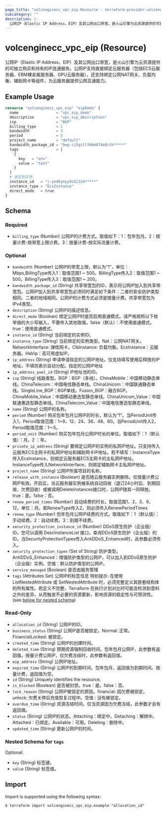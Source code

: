```yaml
---
page_title: "volcenginecc_vpc_eip Resource - terraform-provider-volcenginecc"
subcategory: ""
description: |-
  公网IP（Elastic IP Address，EIP）及其公网出口带宽，是火山引擎为云资源提供的可独立购买和持有的IP连通服务。公网IP支持直接绑定云服务器（包括ECS云服务器、EBM裸金属服务器、GPU云服务器），还支持绑定公网NAT网关、负载均衡、辅助网卡等组件，为云服务器提供公网互通能力。
---
```


# volcenginecc_vpc_eip (Resource)

公网IP（Elastic IP Address，EIP）及其公网出口带宽，是火山引擎为云资源提供的可独立购买和持有的IP连通服务。公网IP支持直接绑定云服务器（包括ECS云服务器、EBM裸金属服务器、GPU云服务器），还支持绑定公网NAT网关、负载均衡、辅助网卡等组件，为云服务器提供公网互通能力。

## Example Usage

```terraform
resource "volcenginecc_vpc_eip" "eipDemo" {
  name                 = "vpc_eip_demo"
  description          = "vpc_eip_description"
  isp                  = "BGP"
  billing_type         = 2
  bandwidth            = 3
  period               = 5
  project_name         = "default"
  bandwidth_package_id = "bwp-ij5gz1lf66m874o8cth*****"
  tags                 = [
    {
      key   = "env"
      value = "test"
    }
  ]
  # 绑定到实例
  instance_id   = "i-ye48ymyy9s5i3z4*****"
  instance_type = "EcsInstance"
  direct_mode   = true
}
```

<!-- schema generated by tfplugindocs -->
## Schema

### Required

- `billing_type` (Number) 公网IP的计费方式。取值如下：1：包年包月。2：按量计费-按带宽上限计费。3：按量计费-按实际流量计费。

### Optional

- `bandwidth` (Number) 公网IP的带宽上限，默认为“1”，单位：Mbps,BillingType传入1：取值范围1 ~ 500。BillingType传入2：取值范围1 ~ 500。BillingType传入3：取值范围1 ~ 200。
- `bandwidth_package_id` (String) 共享带宽包的ID，表示将公网IP加入到共享带宽包。公网IP加入到共享带宽包必须同时满足如下条件：二者的安全防护类型相同。二者的地域相同。公网IP的计费方式必须是按量计费。共享带宽包为IPv4类型。
- `description` (String) 公网IP的描述信息。
- `direct_mode` (Boolean) 绑定公网IP时是否启用直通模式。请严格按照以下枚举值的大小写输入，不要传入其他取值。false（默认）：不使用直通模式。true：使用直通模式。
- `instance_id` (String) 当前绑定的实例ID。
- `instance_type` (String) 当前绑定的实例类型。Nat：公网NAT网关。NetworkInterface: 弹性网卡。ClbInstance: 负载均衡。EcsInstance：云服务器。HaVip：高可用虚拟IP。
- `ip_address` (String) 申请申请指定的公网IP地址。仅支持填写使用后释放的IP地址，不填则表示自动分配。指定的公网IP地址
- `ip_address_pool_id` (String) IP地址池的ID。
- `isp` (String) 线路类型。BGP：BGP（多线）。ChinaMobile：中国移动静态单线。ChinaTelecom：中国电信静态单线。ChinaUnicom：中国联通静态单线。SingleLine_BGP：BGP单线。Fusion_BGP：融合BGP。ChinaMobile_Value：中国移动惠选型静态单线。ChinaUnicom_Value：中国联通惠选型静态单线。ChinaTelecom_Value：中国电信惠选型静态单线。
- `name` (String) 公网IP的名称。
- `period` (Number) 购买包年包月公网IP的时长，默认为“1”。当PeriodUnit传入1，Period取值范围：1~9、12、24、36、48、60。当PeriodUnit传入2，Period取值范围：1～5。
- `period_unit` (Number) 购买包年包月公网IP时长的单位。取值如下：1（默认值）：月。2 ：年。
- `private_ip_address` (String) 要绑定公网IP的实例的私网IP地址。只支持传入云服务ECS主网卡的私网IP地址和辅助网卡IP地址。若不填写：InstanceType传入EcsInstance，则绑定云服务器ECS主网卡的主私网IP地址。InstanceType传入NetworkInterface，则绑定辅助网卡主私网IP地址。
- `project_name` (String) 公网IP所属项目的名称。
- `release_with_instance` (Boolean) 是否随云服务器实例删除。仅按量计费公网IP有效。开启后，当云服务器实例被系统自动回收（退订24小时后、到期回收、欠费回收）或被调用DeleteInstances接口时，公网IP随其一同释放。true：是。false：否。
- `renew_period_times` (Number) 自动续费的时长，取值范围1、2、3、6、12，单位：月。若RenewType传入2，则必须传入RenewPeriodTimes
- `renew_type` (Number) 包年包月公网IP续费的方式。取值如下：1（默认值）：手动续费。2：自动续费。3：到期不续费。
- `security_protection_instance_id` (Number) DDoS原生防护（企业版）ID。您可以调用 DescInstanceList 接口，查询DDoS原生防护（企业版）的ID。当SecurityProtectionTypes传入AntiDDoS_Enhanced时，此参数必须传入。
- `security_protection_types` (Set of String) 防护类型。AntiDDoS_Enhanced：增强防护类型的公网IP，可以加入到DDoS原生防护（企业版）实例。空值：默认防护类型的公网IP。
- `service_managed` (Boolean) 是否由服务管理
- `tags` (Attributes Set) 公网IP的标签信息
 特别提示: 在使用 ListNestedAttribute 或 SetNestedAttribute 时，必须完整定义其嵌套结构体的所有属性。若定义不完整，Terraform 在执行计划对比时可能会检测到意料之外的差异，从而触发不必要的资源更新，影响资源的稳定性与可预测性。 (see [below for nested schema](#nestedatt--tags))

### Read-Only

- `allocation_id` (String) 公网IP的ID。
- `business_status` (String) 公网IP是否被锁定。Normal: 正常。FinancialLocked: 被锁定。
- `created_time` (String) 公网IP的创建时间。
- `deleted_time` (String) 预期资源强制回收时间。包年包月公网IP，此参数有返回值。按量计费公网IP，仅欠费冻结时，此参数有返回值。
- `eip_address` (String) 公网IP地址。
- `expired_time` (String) 公网IP的到期时间。包年包月，返回值为到期时间。按量计费，返回值为空。
- `id` (String) Uniquely identifies the resource.
- `is_blocked` (Boolean) 是否被封禁。true：是。false：否。
- `lock_reason` (String) 公网IP被锁定的原因。financial: 因欠费被锁定。unlock: 欠费关停后充值恢复过程中。空值 : 没有被锁定。
- `overdue_time` (String) 资源冻结时间。仅当资源因为欠费冻结，此参数才会有返回值。
- `status` (String) 公网IP的状态。Attaching：绑定中。Detaching：解绑中。Attached：已绑定。Available：可用。Deleting：删除中。
- `updated_time` (String) 更新公网IP的时间。

<a id="nestedatt--tags"></a>
### Nested Schema for `tags`

Optional:

- `key` (String) 标签键。
- `value` (String) 标签值。

## Import

Import is supported using the following syntax:

```shell
$ terraform import volcenginecc_vpc_eip.example "allocation_id"
```